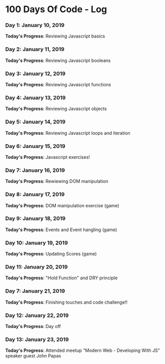 # 100 Days Of Code - Log

### Day 1: January 10, 2019

**Today's Progress**: Reviewing Javascript basics

### Day 2: January 11, 2019

**Today's Progress**: Reviewing Javascript booleans

### Day 3: January 12, 2019

**Today's Progress**: Reviewing Javascript functions

### Day 4: January 13, 2019

**Today's Progress**: Reviewing Javascript objects

### Day 5: January 14, 2019

**Today's Progress**: Reviewing Javascript loops and iteration

### Day 6: January 15, 2019

**Today's Progress**: Javascript exercises!

### Day 7: January 16, 2019

**Today's Progress**: Rewiewing DOM manipulation

### Day 8: January 17, 2019

**Today's Progress**: DOM manipulation exercise (game)

### Day 9: January 18, 2019

**Today's Progress**: Events and Event hangling (game)

### Day 10: January 19, 2019

**Today's Progress**: Updating Scores (game)

### Day 11: January 20, 2019

**Today's Progress**: "Hold Function" and DRY principle

### Day 7: January 21, 2019

**Today's Progress**: Finishing touches and code challenge!! 

### Day 12: January 22, 2019

**Today's Progress**: Day off

### Day 13: January 23, 2019

**Today's Progress**: Attended meetup "Modern Web - Developing With JS" speaker guest John Papas 
